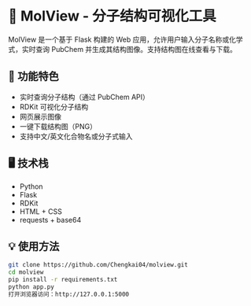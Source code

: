# 🧪 MolView - 分子结构可视化工具

MolView 是一个基于 Flask 构建的 Web 应用，允许用户输入分子名称或化学式，实时查询 PubChem 并生成其结构图像。支持结构图在线查看与下载。

## 🚀 功能特色
- 实时查询分子结构（通过 PubChem API）
- RDKit 可视化分子结构
- 网页展示图像
- 一键下载结构图（PNG）
- 支持中文/英文化合物名或分子式输入

## 🖥️ 技术栈
- Python
- Flask
- RDKit
- HTML + CSS
- requests + base64

## 💡 使用方法

```bash
git clone https://github.com/Chengkai04/molview.git
cd molview
pip install -r requirements.txt
python app.py
打开浏览器访问：http://127.0.0.1:5000